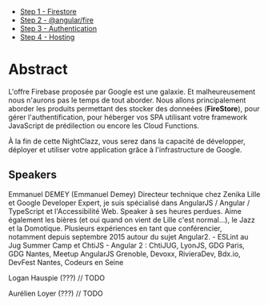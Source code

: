 - [Step 1 - Firestore](https://github.com/Zenika/nc-firebase/steps/step1.md)
- [Step 2 - @angular/fire](https://github.com/Zenika/nc-firebase/steps/step2.md)
- [Step 3 - Authentication](https://github.com/Zenika/nc-firebase/steps/step3.md)
- [Step 4 - Hosting](https://github.com/Zenika/nc-firebase/steps/step4.md)


# Abstract

L'offre Firebase proposée par Google est une galaxie. Et malheureusement nous n'aurons pas le temps de tout aborder. Nous allons
principalement aborder les produits permettant des stocker des donneées (**FireStore**), pour gérer l'authentification, pour héberger vos SPA utilisant votre framework JavaScript de prédilection ou encore les Cloud Functions. 

À la fin de cette NightClazz, vous serez dans la capacité de développer, déployer et utiliser votre application grâce à l'infrastructure de Google. 


## Speakers

Emmanuel DEMEY (Emmanuel Demey)
Directeur technique chez Zenika Lille et Google Developer Expert, je suis spécialisé dans AngularJS / Angular / TypeScript et l'Accessibilité Web. Speaker à ses heures perdues. Aime également les bières (et oui quand on vient de Lille c'est normal...), le Jazz et la Domotique. Plusieurs expériences en tant que conférencier, notamment depuis septembre 2015 autour du sujet Angular2. - ESLint au Jug Summer Camp et ChtiJS - Angular 2 : ChtiJUG, LyonJS, GDG Paris, GDG Nantes, Meetup AngularJS Grenoble, Devoxx, RivieraDev, Bdx.io, DevFest Nantes, Codeurs en Seine

Logan Hauspie (???)
// TODO

Aurélien Loyer (???)
// TODO
